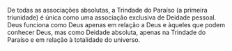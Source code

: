 ﻿De todas as associações absolutas, a Trindade do Paraíso (a primeira triunidade) é única como uma associação exclusiva de Deidade pessoal. Deus funciona como Deus apenas em relação a Deus e àqueles que podem conhecer Deus, mas como Deidade absoluta, apenas na Trindade do Paraíso e em relação à totalidade do universo.